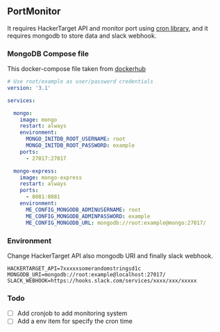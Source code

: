 ## PortMonitor

It requires HackerTarget API and monitor port using [cron library](github.com/robfig/cron/v3), and it requires mongodb to store data and slack webhook.

### MongoDB Compose file

This docker-compose file taken from [dockerhub](https://hub.docker.com/_/mongo)

```yaml
# Use root/example as user/password credentials
version: '3.1'

services:

  mongo:
    image: mongo
    restart: always
    environment:
      MONGO_INITDB_ROOT_USERNAME: root
      MONGO_INITDB_ROOT_PASSWORD: example
    ports:
      - 27017:27017

  mongo-express:
    image: mongo-express
    restart: always
    ports:
      - 8081:8081
    environment:
      ME_CONFIG_MONGODB_ADMINUSERNAME: root
      ME_CONFIG_MONGODB_ADMINPASSWORD: example
      ME_CONFIG_MONGODB_URL: mongodb://root:example@mongo:27017/
```

### Environment

Change HackerTarget API also mongodb URI and finally slack webhook.

```dotenv
HACKERTARGET_API=7xxxxxsomerandomstringsd1c
MONGODB_URI=mongodb://root:example@localhost:27017/
SLACK_WEBHOOK=https://hooks.slack.com/services/xxxx/xxx/xxxxx
```


### Todo

- [ ] Add cronjob to add monitoring system
- [ ] Add a env item for specify the cron time